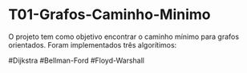 # T01-Grafos-Caminho-Minimo

O projeto tem como objetivo encontrar o caminho mínimo para grafos orientados. Foram implementados três algorítimos:

#Dijkstra
#Bellman-Ford
#Floyd-Warshall
